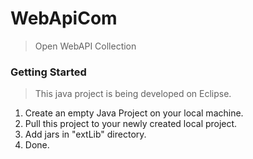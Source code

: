 # WebApiCom
> Open WebAPI Collection

### Getting Started
> This java project is being developed on Eclipse.
1. Create an empty Java Project on your local machine.
2. Pull this project to your newly created local project.
3. Add jars in "extLib" directory.
4. Done.
